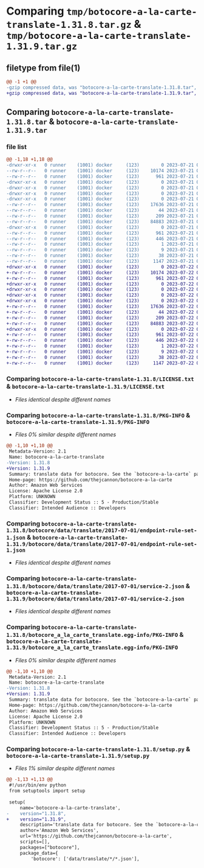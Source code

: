 # Comparing `tmp/botocore-a-la-carte-translate-1.31.8.tar.gz` & `tmp/botocore-a-la-carte-translate-1.31.9.tar.gz`

## filetype from file(1)

```diff
@@ -1 +1 @@
-gzip compressed data, was "botocore-a-la-carte-translate-1.31.8.tar", last modified: Fri Jul 21 01:21:56 2023, max compression
+gzip compressed data, was "botocore-a-la-carte-translate-1.31.9.tar", last modified: Sat Jul 22 01:20:57 2023, max compression
```

## Comparing `botocore-a-la-carte-translate-1.31.8.tar` & `botocore-a-la-carte-translate-1.31.9.tar`

### file list

```diff
@@ -1,18 +1,18 @@
-drwxr-xr-x   0 runner    (1001) docker     (123)        0 2023-07-21 01:21:56.327565 botocore-a-la-carte-translate-1.31.8/
--rw-r--r--   0 runner    (1001) docker     (123)    10174 2023-07-21 01:21:56.000000 botocore-a-la-carte-translate-1.31.8/LICENSE.txt
--rw-r--r--   0 runner    (1001) docker     (123)      961 2023-07-21 01:21:56.327565 botocore-a-la-carte-translate-1.31.8/PKG-INFO
-drwxr-xr-x   0 runner    (1001) docker     (123)        0 2023-07-21 01:21:56.327565 botocore-a-la-carte-translate-1.31.8/botocore/
-drwxr-xr-x   0 runner    (1001) docker     (123)        0 2023-07-21 01:21:56.327565 botocore-a-la-carte-translate-1.31.8/botocore/data/
-drwxr-xr-x   0 runner    (1001) docker     (123)        0 2023-07-21 01:21:56.327565 botocore-a-la-carte-translate-1.31.8/botocore/data/translate/
-drwxr-xr-x   0 runner    (1001) docker     (123)        0 2023-07-21 01:21:56.327565 botocore-a-la-carte-translate-1.31.8/botocore/data/translate/2017-07-01/
--rw-r--r--   0 runner    (1001) docker     (123)    17636 2023-07-21 01:21:06.000000 botocore-a-la-carte-translate-1.31.8/botocore/data/translate/2017-07-01/endpoint-rule-set-1.json
--rw-r--r--   0 runner    (1001) docker     (123)       44 2023-07-21 01:21:06.000000 botocore-a-la-carte-translate-1.31.8/botocore/data/translate/2017-07-01/examples-1.json
--rw-r--r--   0 runner    (1001) docker     (123)      209 2023-07-21 01:21:06.000000 botocore-a-la-carte-translate-1.31.8/botocore/data/translate/2017-07-01/paginators-1.json
--rw-r--r--   0 runner    (1001) docker     (123)    84883 2023-07-21 01:21:06.000000 botocore-a-la-carte-translate-1.31.8/botocore/data/translate/2017-07-01/service-2.json
-drwxr-xr-x   0 runner    (1001) docker     (123)        0 2023-07-21 01:21:56.327565 botocore-a-la-carte-translate-1.31.8/botocore_a_la_carte_translate.egg-info/
--rw-r--r--   0 runner    (1001) docker     (123)      961 2023-07-21 01:21:56.000000 botocore-a-la-carte-translate-1.31.8/botocore_a_la_carte_translate.egg-info/PKG-INFO
--rw-r--r--   0 runner    (1001) docker     (123)      446 2023-07-21 01:21:56.000000 botocore-a-la-carte-translate-1.31.8/botocore_a_la_carte_translate.egg-info/SOURCES.txt
--rw-r--r--   0 runner    (1001) docker     (123)        1 2023-07-21 01:21:56.000000 botocore-a-la-carte-translate-1.31.8/botocore_a_la_carte_translate.egg-info/dependency_links.txt
--rw-r--r--   0 runner    (1001) docker     (123)        9 2023-07-21 01:21:56.000000 botocore-a-la-carte-translate-1.31.8/botocore_a_la_carte_translate.egg-info/top_level.txt
--rw-r--r--   0 runner    (1001) docker     (123)       38 2023-07-21 01:21:56.327565 botocore-a-la-carte-translate-1.31.8/setup.cfg
--rw-r--r--   0 runner    (1001) docker     (123)     1147 2023-07-21 01:21:56.000000 botocore-a-la-carte-translate-1.31.8/setup.py
+drwxr-xr-x   0 runner    (1001) docker     (123)        0 2023-07-22 01:20:57.021411 botocore-a-la-carte-translate-1.31.9/
+-rw-r--r--   0 runner    (1001) docker     (123)    10174 2023-07-22 01:20:56.000000 botocore-a-la-carte-translate-1.31.9/LICENSE.txt
+-rw-r--r--   0 runner    (1001) docker     (123)      961 2023-07-22 01:20:57.021411 botocore-a-la-carte-translate-1.31.9/PKG-INFO
+drwxr-xr-x   0 runner    (1001) docker     (123)        0 2023-07-22 01:20:57.021411 botocore-a-la-carte-translate-1.31.9/botocore/
+drwxr-xr-x   0 runner    (1001) docker     (123)        0 2023-07-22 01:20:57.021411 botocore-a-la-carte-translate-1.31.9/botocore/data/
+drwxr-xr-x   0 runner    (1001) docker     (123)        0 2023-07-22 01:20:57.021411 botocore-a-la-carte-translate-1.31.9/botocore/data/translate/
+drwxr-xr-x   0 runner    (1001) docker     (123)        0 2023-07-22 01:20:57.021411 botocore-a-la-carte-translate-1.31.9/botocore/data/translate/2017-07-01/
+-rw-r--r--   0 runner    (1001) docker     (123)    17636 2023-07-22 01:20:09.000000 botocore-a-la-carte-translate-1.31.9/botocore/data/translate/2017-07-01/endpoint-rule-set-1.json
+-rw-r--r--   0 runner    (1001) docker     (123)       44 2023-07-22 01:20:09.000000 botocore-a-la-carte-translate-1.31.9/botocore/data/translate/2017-07-01/examples-1.json
+-rw-r--r--   0 runner    (1001) docker     (123)      209 2023-07-22 01:20:09.000000 botocore-a-la-carte-translate-1.31.9/botocore/data/translate/2017-07-01/paginators-1.json
+-rw-r--r--   0 runner    (1001) docker     (123)    84883 2023-07-22 01:20:09.000000 botocore-a-la-carte-translate-1.31.9/botocore/data/translate/2017-07-01/service-2.json
+drwxr-xr-x   0 runner    (1001) docker     (123)        0 2023-07-22 01:20:57.021411 botocore-a-la-carte-translate-1.31.9/botocore_a_la_carte_translate.egg-info/
+-rw-r--r--   0 runner    (1001) docker     (123)      961 2023-07-22 01:20:56.000000 botocore-a-la-carte-translate-1.31.9/botocore_a_la_carte_translate.egg-info/PKG-INFO
+-rw-r--r--   0 runner    (1001) docker     (123)      446 2023-07-22 01:20:56.000000 botocore-a-la-carte-translate-1.31.9/botocore_a_la_carte_translate.egg-info/SOURCES.txt
+-rw-r--r--   0 runner    (1001) docker     (123)        1 2023-07-22 01:20:56.000000 botocore-a-la-carte-translate-1.31.9/botocore_a_la_carte_translate.egg-info/dependency_links.txt
+-rw-r--r--   0 runner    (1001) docker     (123)        9 2023-07-22 01:20:56.000000 botocore-a-la-carte-translate-1.31.9/botocore_a_la_carte_translate.egg-info/top_level.txt
+-rw-r--r--   0 runner    (1001) docker     (123)       38 2023-07-22 01:20:57.021411 botocore-a-la-carte-translate-1.31.9/setup.cfg
+-rw-r--r--   0 runner    (1001) docker     (123)     1147 2023-07-22 01:20:56.000000 botocore-a-la-carte-translate-1.31.9/setup.py
```

### Comparing `botocore-a-la-carte-translate-1.31.8/LICENSE.txt` & `botocore-a-la-carte-translate-1.31.9/LICENSE.txt`

 * *Files identical despite different names*

### Comparing `botocore-a-la-carte-translate-1.31.8/PKG-INFO` & `botocore-a-la-carte-translate-1.31.9/PKG-INFO`

 * *Files 0% similar despite different names*

```diff
@@ -1,10 +1,10 @@
 Metadata-Version: 2.1
 Name: botocore-a-la-carte-translate
-Version: 1.31.8
+Version: 1.31.9
 Summary: translate data for botocore. See the `botocore-a-la-carte` package for more info.
 Home-page: https://github.com/thejcannon/botocore-a-la-carte
 Author: Amazon Web Services
 License: Apache License 2.0
 Platform: UNKNOWN
 Classifier: Development Status :: 5 - Production/Stable
 Classifier: Intended Audience :: Developers
```

### Comparing `botocore-a-la-carte-translate-1.31.8/botocore/data/translate/2017-07-01/endpoint-rule-set-1.json` & `botocore-a-la-carte-translate-1.31.9/botocore/data/translate/2017-07-01/endpoint-rule-set-1.json`

 * *Files identical despite different names*

### Comparing `botocore-a-la-carte-translate-1.31.8/botocore/data/translate/2017-07-01/service-2.json` & `botocore-a-la-carte-translate-1.31.9/botocore/data/translate/2017-07-01/service-2.json`

 * *Files identical despite different names*

### Comparing `botocore-a-la-carte-translate-1.31.8/botocore_a_la_carte_translate.egg-info/PKG-INFO` & `botocore-a-la-carte-translate-1.31.9/botocore_a_la_carte_translate.egg-info/PKG-INFO`

 * *Files 0% similar despite different names*

```diff
@@ -1,10 +1,10 @@
 Metadata-Version: 2.1
 Name: botocore-a-la-carte-translate
-Version: 1.31.8
+Version: 1.31.9
 Summary: translate data for botocore. See the `botocore-a-la-carte` package for more info.
 Home-page: https://github.com/thejcannon/botocore-a-la-carte
 Author: Amazon Web Services
 License: Apache License 2.0
 Platform: UNKNOWN
 Classifier: Development Status :: 5 - Production/Stable
 Classifier: Intended Audience :: Developers
```

### Comparing `botocore-a-la-carte-translate-1.31.8/setup.py` & `botocore-a-la-carte-translate-1.31.9/setup.py`

 * *Files 1% similar despite different names*

```diff
@@ -1,13 +1,13 @@
 #!/usr/bin/env python
 from setuptools import setup
 
 setup(
     name='botocore-a-la-carte-translate',
-    version="1.31.8",
+    version="1.31.9",
     description='translate data for botocore. See the `botocore-a-la-carte` package for more info.',
     author='Amazon Web Services',
     url='https://github.com/thejcannon/botocore-a-la-carte',
     scripts=[],
     packages=["botocore"],
     package_data={
         'botocore': ['data/translate/*/*.json'],
```

